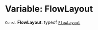 # Variable: FlowLayout

`Const` **FlowLayout**: typeof [`FlowLayout`](/auto-docs/document/variables/FlowLayout-1.md)
